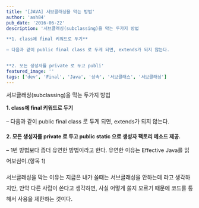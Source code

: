 ```yaml
---
title: '[JAVA] 서브클래싱을 막는 방법'
author: 'ash84'
pub_date: '2016-06-22'
description: '서브클래싱(subclassing)을 막는 두가지 방법

**1. class에 final 키워드로 두기**

– 다음과 같이 public final class 로 두게 되면, extends가 되지 않는다. 


**2. 모든 생성자를 private 로 두고 publi'
featured_image: ''
tags: ['dev', 'Final', 'Java', '상속', '서브클래스', '서브클래싱']
---
```



<span style="font-size: 11pt;">서브클래싱(subclassing)을 막는 두가지 방법</span>

**1. class에 final 키워드로 두기**

<span style="font-size: 11pt; line-height: 2;">– 다음과 같이 public final class 로 두게 되면, extends가 되지 않는다. </span>

<script src="https://gist.github.com/4265837.js"></script>

**2. 모든 생성자를 private 로 두고 public static 으로 생성자 팩토리 메소드 제공.**

<span style="font-size: 11pt; line-height: 2;">– 1번 방법보다 좀더 유연한 방법이라고 한다. 유연한 이유는 Effective Java를 읽어보심이.(항목 1)</span>

<script src="https://gist.github.com/4265899.js"></script>

<span style="font-size: 11pt; line-height: 2;">서브클래싱을 막는 이유는 지금은 내가 쓸때는 서브클래싱을 안하는데 라고 생각하지만, 만약 다른 사람이 쓴다고 생각하면, 사실 어떻게 쓸지 모르기 때문에 코드를 통해서 사용을 제한하는 것이다. </span>



